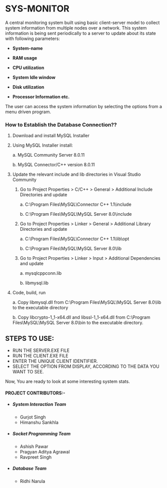 # SYS-MONITOR
A central monitoring system built using basic client-server model to collect system information from multiple nodes over a network. This system information is being sent periodically to a server to update about its state with following parameters:

* __System-name__

* __RAM usage__

* __CPU utilization__

* __System Idle window__

* __Disk utilization__

* __Processor Information etc.__

The user can access the system information by selecting the options from a menu driven program.


### How to Establish the Database Connection??
1. Download and install MySQL Installer ​

2. Using MySQL Installer install: ​

     a. MySQL Community Server 8.0.11 ​

     b. MySQL Connector/C++ version 8.0.11 ​

3. Update the relevant include and lib directories in Visual Studio Community ​

    1. Go to Project Properties > C/C++ > General > Additional Include Directories and update​

         a. C:\Program Files\MySQL\Connector C++ 1.1\include ​

         b. C:\Program Files\MySQL\MySQL Server 8.0\include ​

    2. Go to Project Properties > Linker > General > Additional Library Directories and update​

        a. C:\Program Files\MySQL\Connector C++ 1.1\lib\opt ​

        b. C:\Program Files\MySQL\MySQL Server 8.0\lib ​

    3. Go to Project Properties > Linker > Input > Additional Dependencies and update​

        a. mysqlcppconn.lib ​

        b. libmysql.lib​

4. Code, build, run ​

   a. Copy libmysql.dll from C:\Program Files\MySQL\MySQL Server 8.0\lib to the executable directory ​

   b. Copy libcrypto-1_1-x64.dll and libssl-1_1-x64.dll from C:\Program Files\MySQL\MySQL Server 8.0\bin 
      to the executable directory.
       

## STEPS TO USE:

* RUN THE SERVER.EXE FILE
* RUN THE CLIENT.EXE FILE
* ENTER THE UNIQUE CLIENT IDENTIFIER.
* SELECT THE OPTION FROM DISPLAY, ACCORDING TO THE DATA YOU WANT TO SEE.

Now, You are ready to look at some interesting system stats.


#### PROJECT CONTRIBUTORS:-
- ##### System Interaction Team
  - Gurjot Singh
  - Himanshu Sankhla
- ##### Socket Programming Team
  - Ashish Pawar
  - Pragyan Aditya Agrawal
  - Ravpreet Singh
- ##### Database Team
  - Ridhi Narula
